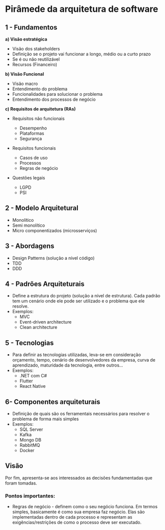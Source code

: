 # Pirâmede da arquitetura de software

## 1 - Fundamentos

**a) Visão estratégica**
- Visão dos stakeholders
- Definição se o projeto vai funcionar a longo, médio ou a curto prazo
- Se é ou não reutilizável
- Recursos (Financeiro)

**b) Visão Funcional**
- Visão macro
- Entendimento do problema
- Funcionalidades para solucionar o problema
- Entendimento dos processos de negócio

**c) Requisitos de arquitetura (RAs)**
- Requisitos não funcionais
    - Desempenho
    - Plataformas
    - Segurança
- Requisitos funcionais
    - Casos de uso
    - Processos
    - Regras de negócio
	
- Questões legais
   - LGPD
   - PSI

## 2 - Modelo Arquitetural
- Monolítico
- Semi monolítico
- Micro componentizados (microsserviços)


## 3 - Abordagens
- Design Patterns (solução a nível código)
- TDD
- DDD

## 4 - Padrões Arquiteturais
- Define a estrutura do projeto (solução a nível de estrutura). Cada padrão tem um cenário onde ele pode ser utilizado e o problema que ele resolve.
- Exemplos:
   - MVC
   - Event-driven architecture
   - Clean architecture

## 5 - Tecnologias
- Para definir as tecnologias utilizadas, leva-se em consideração orçamento, tempo, cenário de desenvolvedores da empresa, curva de aprendizado, maturidade da tecnologia, entre outros…
- Exemplos:
   - .NET com C#
   - Flutter
   - React Native

## 6- Componentes arquiteturais
- Definição de quais são os ferramentais necessários para resolver o problema de forma mais simples
- Exemplos:
   - SQL Server
   - Kafka
   - Mongo DB
   - RabbitMQ
   - Docker

##  Visão  
Por fim, apresenta-se aos interessados as decisões fundamentadas que foram tomadas.

### Pontos importantes:
- Regras de negócio - definem como o seu negócio funciona. Em termos simples, basicamente é como sua empresa faz negócio. Elas são implementadas dentro de cada processo e representam as exigências/restrições de como o processo deve ser executado.
